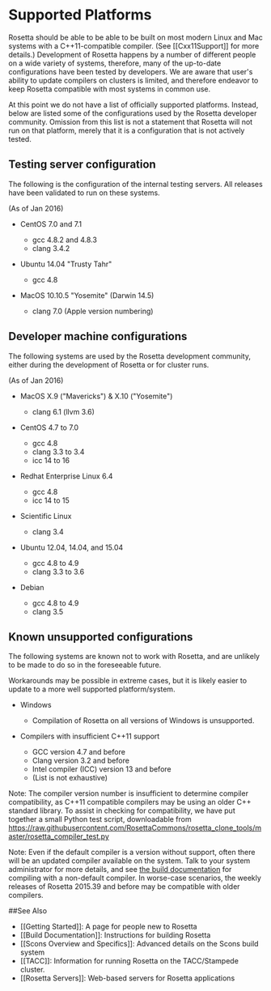 Supported Platforms
===================

Rosetta should be able to be able to be built on most modern Linux and Mac systems with a C++11-compatible compiler.
(See [[Cxx11Support]] for more details.)
Development of Rosetta happens by a number of different people on a wide variety of systems,
therefore, many of the up-to-date configurations have been tested by developers.
We are aware that user's ability to update compilers on clusters is limited, and therefore
endeavor to keep Rosetta compatible with most systems in common use.

At this point we do not have a list of officially supported platforms. 
Instead, below are listed some of the configurations used by the Rosetta developer community.
Omission from this list is not a statement that Rosetta will not run on that platform,
merely that it is a configuration that is not actively tested. 

Testing server configuration
------------------------------

The following is the configuration of the internal testing servers.
All releases have been validated to run on these systems.

(As of Jan 2016)

- CentOS 7.0 and 7.1
  - gcc 4.8.2 and 4.8.3
  - clang 3.4.2

- Ubuntu 14.04 "Trusty Tahr"
  - gcc 4.8

- MacOS 10.10.5 "Yosemite" (Darwin 14.5)
  - clang 7.0 (Apple version numbering) 

Developer machine configurations
--------------------------------

The following systems are used by the Rosetta development community,  
either during the development of Rosetta or for cluster runs.

(As of Jan 2016)

- MacOS X.9 ("Mavericks") & X.10 ("Yosemite")
    - clang 6.1 (llvm 3.6)

- CentOS 4.7 to 7.0
    - gcc 4.8
    - clang 3.3 to 3.4
    - icc 14 to 16

- Redhat Enterprise Linux 6.4
    - gcc 4.8
    - icc 14 to 15

- Scientific Linux 
    - clang 3.4

- Ubuntu 12.04, 14.04, and 15.04
    - gcc 4.8 to 4.9
    - clang 3.3 to 3.6

- Debian
    - gcc 4.8 to 4.9
    - clang 3.5  

Known unsupported configurations
--------------------------------

The following systems are known not to work with Rosetta,
and are unlikely to be made to do so in the foreseeable future.

Workarounds may be possible in extreme cases, but it is likely easier
to update to a more well supported platform/system.

- Windows
    - Compilation of Rosetta on all versions of Windows is unsupported.

- Compilers with insufficient C++11 support
    - GCC version 4.7 and before
    - Clang version 3.2 and before
    - Intel compiler (ICC) version 13 and before
    - (List is not exhaustive)

Note: The compiler version number is insufficient to determine compiler compatibility,
as C++11 compatible compilers may be using an older C++ standard library.
To assist in checking for compatibility, we have put together a small Python test script,
downloadable from <https://raw.githubusercontent.com/RosettaCommons/rosetta_clone_tools/master/rosetta_compiler_test.py>

Note: Even if the default compiler is a version without support, often there will be an updated compiler available on the system.
Talk to your system administrator for more details, and see [the build documentation](Building-Rosetta#setting-up-rosetta-3_alternative-setup-for-individual-workstations_scons-mac-linux) 
for compiling with a non-default compiler.
In worse-case scenarios, the weekly releases of Rosetta 2015.39 and before may be compatible with older compilers.

##See Also

* [[Getting Started]]: A page for people new to Rosetta
* [[Build Documentation]]: Instructions for building Rosetta
* [[Scons Overview and Specifics]]: Advanced details on the Scons build system
* [[TACC]]: Information for running Rosetta on the TACC/Stampede cluster.
* [[Rosetta Servers]]: Web-based servers for Rosetta applications

